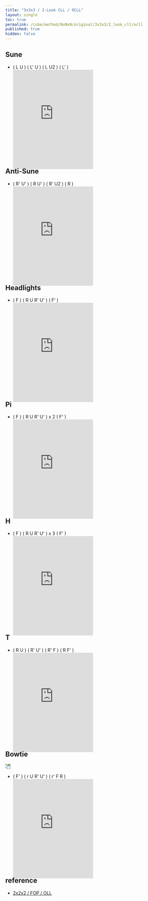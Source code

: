 ```yaml
---
title: "3x3x3 / 2-Look CLL / OCLL"
layout: single
toc: true
permalink: /cube/method/NxNxN/original/3x3x3/2_look_cll/ocll
published: true
hidden: false
---
```


<head>
  <base target="_blank">
  <style>
    .iframe-wrapper {
      overflow      : hidden;
      margin-bottom : -35px;
    }
    iframe {
      width         : 250px;
      height        : 330px;
      margin-top    : -20px;
      border        : none;
    }
    img {
      max-width:150px;
    }
  </style>
</head>



## Sune

- ( L U ) ( L' U ) ( L U2 ) ( L' )
  <div class="iframe-wrapper">
    <iframe
      scrolling="no"
      src="https://ruwix.com/widget/3d/?alg=L%20U%20L'%20U%20L%20U2%20L'&colored=u/cm&solved=U-&hover=9&speed=500&flags=canvas"
    ></iframe>
  </div>



## Anti-Sune

- ( R' U' ) ( R U' ) ( R' U2 ) ( R )
  <div class="iframe-wrapper">
    <iframe
      scrolling="no"
      src="https://ruwix.com/widget/3d/?alg=R'%20U'%20R%20U'%20R'%20U2'%20R&colored=u/cm&solved=U-&hover=9&speed=500&flags=canvas"
    ></iframe>
  </div>



## Headlights

- ( F ) ( R U R' U' ) ( F' )
  <div class="iframe-wrapper">
    <iframe
      scrolling="no"
      src="https://ruwix.com/widget/3d/?alg=F%20R%20U%20R'%20U'%20F'&colored=u/cm&solved=U-&hover=9&speed=500&flags=canvas"
    ></iframe>
  </div>



## Pi

- ( F ) ( R U R' U' ) x 2 ( F' )
  <div class="iframe-wrapper">
    <iframe
      scrolling="no"
      src="https://ruwix.com/widget/3d/?alg=F%20R%20U%20R'%20U'%20R%20U%20R'%20U'%20F'&colored=u/cm&solved=U-&hover=9&speed=500&flags=canvas"
    ></iframe>
  </div>



## H

- ( F ) ( R U R' U' ) x 3 ( F' )
  <div class="iframe-wrapper">
    <iframe
      scrolling="no"
      src="https://ruwix.com/widget/3d/?alg=F%20R%20U%20R'%20U'%20R%20U%20R'%20U'%20R%20U%20R'%20U'%20F'&colored=u/cm&solved=U-&hover=9&speed=500&flags=canvas"
    ></iframe>
  </div>



## T

- ( R U ) ( R' U' ) ( R' F ) ( R F' )
  <div class="iframe-wrapper">
    <iframe
      scrolling="no"
      src="https://ruwix.com/widget/3d/?alg=R%20U%20R'%20U'%20R'%20F%20R%20F'&colored=u/cm&solved=U-&hover=9&speed=500&flags=canvas"
    ></iframe>
  </div>



## Bowtie

<a href="https://www.speedsolving.com/wiki/index.php/CLL_algorithms_(3x3x3)#L_cases">
  <img src="https://www.speedsolving.com/wiki/images/f/f8/CxLL_L_U.jpg" style="transform:rotate(180deg)">
</a>

- ( F' ) ( r U R' U' ) ( r' F R )
  <div class="iframe-wrapper">
    <iframe
      scrolling="no"
      src="https://ruwix.com/widget/3d/?alg=F'%20r%20U%20R'%20U'%20r'%20F%20R&colored=u/cm&solved=U-&hover=9&speed=500&flags=canvas"
    ></iframe>
  </div>



## reference

- [2x2x2 / FOP / OLL](/cube/method/NxNxN/original/2x2x2/fop/oll)
